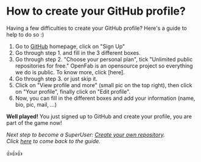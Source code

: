 # How to create your GitHub profile?

Having a few difficulties to create your GitHub profile? Here's a guide to help to do so :)

1. Go to [GitHub](https://github.com) homepage, click on "Sign Up"  
2. Go through step 1. and fill in the 3 different boxes.  
3. Go through step 2. "Choose your personal plan", tick "Unlimited public repositories for free." 
OpenFab is an opensource project so everything we do is public. To know more, click [here].
4. Go through step 3. or just skip it.  
5. Click on "View profile and more" (small pic on the top right), then click on "Your profile", finally click on "Edit profile".
6. Now, you can fill in the different boxes and add your information (name, bio, pic, mail, ...)

**Well played!** You just signed up to GitHub and create your profile, you are part of the game now!

_Next step to become a SuperUser: [Create your own repository](create-repo.md)._  
_Click [here](guide-superuser.md) to come back to the guide._  


:+1::+1::+1:
